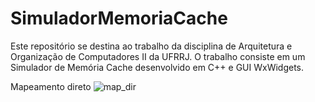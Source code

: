 # SimuladorMemoriaCache

Este repositório se destina ao trabalho da disciplina de Arquitetura e Organização de Computadores II da UFRRJ. O trabalho consiste em um Simulador de Memória Cache desenvolvido em C++ e GUI WxWidgets.

Mapeamento direto
![map_dir](https://user-images.githubusercontent.com/9852787/34540504-f2c43e1a-f0bb-11e7-8bec-472d92650097.png)
